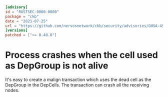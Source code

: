 ```toml
[advisory]
id = "RUSTSEC-0000-0000"
package = "ckb"
date = "2021-07-25"
url = "https://github.com/nervosnetwork/ckb/security/advisories/GHSA-45p7-c959-rgcm"
[versions]
patched = [">= 0.40.0"]
```

# Process crashes when the cell used as DepGroup is not alive 

It's easy to create a malign transaction which uses the dead cell as the DepGroup in the DepCells. The transaction can crash all the receiving nodes.
